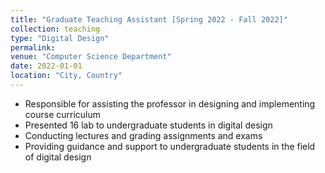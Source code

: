 ```yaml
---
title: "Graduate Teaching Assistant [Spring 2022 - Fall 2022]"
collection: teaching
type: "Digital Design"
permalink: 
venue: "Computer Science Department"
date: 2022-01-01
location: "City, Country"
---
```


- Responsible for assisting the professor in designing and implementing course curriculum
- Presented 16 lab to undergraduate students in digital design
- Conducting lectures and grading assignments and exams
- Providing guidance and support to undergraduate students in the field of digital design
